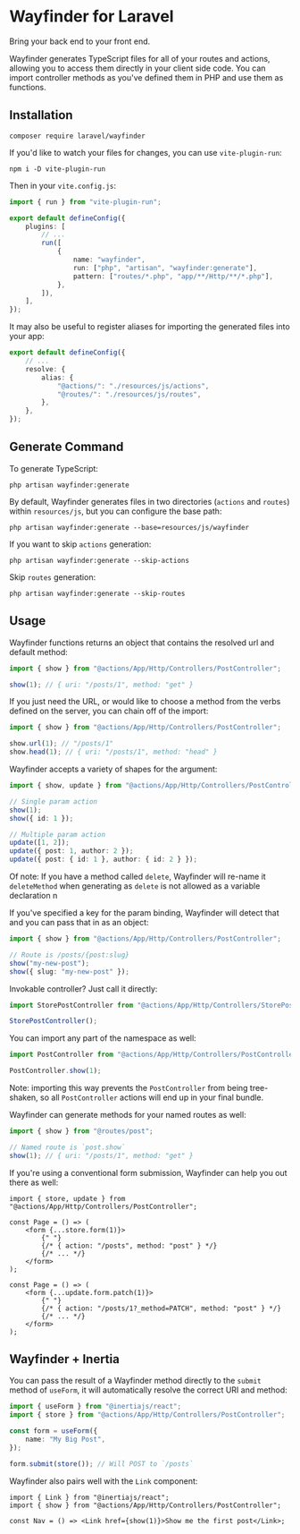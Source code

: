 # Wayfinder for Laravel

Bring your back end to your front end.

Wayfinder generates TypeScript files for all of your routes and actions, allowing you to access them directly in your client side code. You can import controller methods as you've defined them in PHP and use them as functions.

## Installation

```
composer require laravel/wayfinder
```

If you'd like to watch your files for changes, you can use `vite-plugin-run`:

```
npm i -D vite-plugin-run
```

Then in your `vite.config.js`:

```ts
import { run } from "vite-plugin-run";

export default defineConfig({
    plugins: [
        // ...
        run([
            {
                name: "wayfinder",
                run: ["php", "artisan", "wayfinder:generate"],
                pattern: ["routes/*.php", "app/**/Http/**/*.php"],
            },
        ]),
    ],
});
```

It may also be useful to register aliases for importing the generated files into your app:

```ts
export default defineConfig({
    // ...
    resolve: {
        alias: {
            "@actions/": "./resources/js/actions",
            "@routes/": "./resources/js/routes",
        },
    },
});
```

## Generate Command

To generate TypeScript:

```
php artisan wayfinder:generate
```

By default, Wayfinder generates files in two directories (`actions` and `routes`) within `resources/js`, but you can configure the base path:

```
php artisan wayfinder:generate --base=resources/js/wayfinder
```

If you want to skip `actions` generation:

```
php artisan wayfinder:generate --skip-actions
```

Skip `routes` generation:

```
php artisan wayfinder:generate --skip-routes
```

## Usage

Wayfinder functions returns an object that contains the resolved url and default method:

```ts
import { show } from "@actions/App/Http/Controllers/PostController";

show(1); // { uri: "/posts/1", method: "get" }
```

If you just need the URL, or would like to choose a method from the verbs defined on the server, you can chain off of the import:

```ts
import { show } from "@actions/App/Http/Controllers/PostController";

show.url(1); // "/posts/1"
show.head(1); // { uri: "/posts/1", method: "head" }
```

Wayfinder accepts a variety of shapes for the argument:

```ts
import { show, update } from "@actions/App/Http/Controllers/PostController";

// Single param action
show(1);
show({ id: 1 });

// Multiple param action
update([1, 2]);
update({ post: 1, author: 2 });
update({ post: { id: 1 }, author: { id: 2 } });
```

Of note: If you have a method called `delete`, Wayfinder will re-name it `deleteMethod` when generating as `delete` is not allowed as a variable declaration n

If you've specified a key for the param binding, Wayfinder will detect that and you can pass that in as an object:

```ts
import { show } from "@actions/App/Http/Controllers/PostController";

// Route is /posts/{post:slug}
show("my-new-post");
show({ slug: "my-new-post" });
```

Invokable controller? Just call it directly:

```ts
import StorePostController from "@actions/App/Http/Controllers/StorePostController";

StorePostController();
```

You can import any part of the namespace as well:

```ts
import PostController from "@actions/App/Http/Controllers/PostController";

PostController.show(1);
```

Note: importing this way prevents the `PostController` from being tree-shaken, so all `PostController` actions will end up in your final bundle.

Wayfinder can generate methods for your named routes as well:

```ts
import { show } from "@routes/post";

// Named route is `post.show`
show(1); // { uri: "/posts/1", method: "get" }
```

If you're using a conventional form submission, Wayfinder can help you out there as well:

```tsx
import { store, update } from "@actions/App/Http/Controllers/PostController";

const Page = () => (
    <form {...store.form(1)}>
        {" "}
        {/* { action: "/posts", method: "post" } */}
        {/* ... */}
    </form>
);

const Page = () => (
    <form {...update.form.patch(1)}>
        {" "}
        {/* { action: "/posts/1?_method=PATCH", method: "post" } */}
        {/* ... */}
    </form>
);
```

## Wayfinder + Inertia

You can pass the result of a Wayfinder method directly to the `submit` method of `useForm`, it will automatically resolve the correct URI and method:

```ts
import { useForm } from "@inertiajs/react";
import { store } from "@actions/App/Http/Controllers/PostController";

const form = useForm({
    name: "My Big Post",
});

form.submit(store()); // Will POST to `/posts`
```

Wayfinder also pairs well with the `Link` component:

```tsx
import { Link } from "@inertiajs/react";
import { show } from "@actions/App/Http/Controllers/PostController";

const Nav = () => <Link href={show(1)}>Show me the first post</Link>;
```
